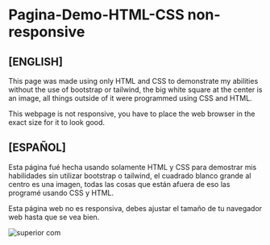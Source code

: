 # Pagina-Demo-HTML-CSS non-responsive

## [ENGLISH]
This page was made using only HTML and CSS to demonstrate my abilities without the use of bootstrap or tailwind, the big white square at the center is an image, all things outside of it were programmed using CSS and HTML.

This webpage is not responsive, you have to place the web browser in the exact size for it to look good.

## [ESPAÑOL]
Esta página fué hecha usando solamente HTML y CSS para demostrar mis habilidades sin utilizar bootstrap o tailwind, el cuadrado blanco grande al centro es una imagen, todas las cosas que están afuera de eso las programé usando CSS y HTML.

Esta página web no es responsiva, debes ajustar el tamaño de tu navegador web hasta que se vea bien.

![superior com](https://user-images.githubusercontent.com/4398470/209255867-b1e95263-ecde-4a9a-85ef-1cf40c32a10f.png)
